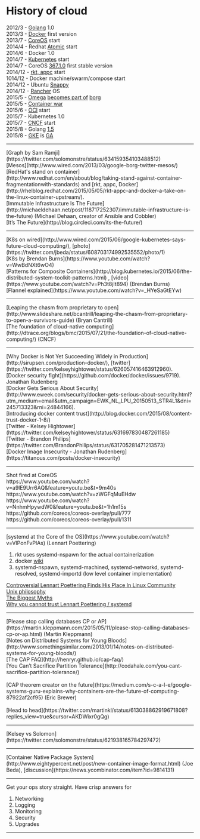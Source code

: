 # History of cloud

2012/3 - [Golang](https://golang.org/) 1.0<br>
2013/3 - [Docker](https://www.docker.com/) first version<br>
2013/7 - [CoreOS](https://coreos.com/) start<br>
2014/4 - Redhat [Atomic](http://www.projectatomic.io/) start<br>
2014/6 - Docker 1.0<br>
2014/7 - [Kubernetes](http://kubernetes.io/) start<br>
2014/7 - CoreOS [367.1.0](https://coreos.com/blog/stable-release/) first stable version<br>
2014/12 - [rkt, appc](https://coreos.com/blog/rocket/) start<br>
1014/12 - Docker machine/swarm/compose start<br>
2014/12 - Ubuntu [Snappy](http://www.markshuttleworth.com/archives/1434)<br>
2014/12 - [Rancher](http://rancher.com/) OS<br>
2015/5 - [Omega](http://eurosys2013.tudos.org/wp-content/uploads/2013/paper/Schwarzkopf.pdf) [becomes part of](http://www.theplatform.net/2015/05/05/google-omega-to-become-part-of-borg-collective/) [borg](https://static.googleusercontent.com/media/research.google.com/zh-TW//pubs/archive/43438.pdf)<br>
2015/5 - [Container war](http://www.theregister.co.uk/2015/05/05/coreos_fest_roundtable/)<br>
2015/6 - [OCI](https://www.opencontainers.org/) start<br>
2015/7 - Kubernetes 1.0<br>
2015/7 - [CNCF](https://cncf.io/) start<br>
2015/8 - Golang [1.5](https://blog.golang.org/go1.5)<br>
2015/8 - [GKE](https://cloud.google.com/container-engine/) is [GA](http://googlecloudplatform.blogspot.tw/2015/08/Google-Container-Engine-is-Generally-Available.html)<br>
<hr>
[Graph by Sam Ramji](https://twitter.com/solomonstre/status/634159354103488512)<br>
[Mesos](http://www.wired.com/2013/03/google-borg-twitter-mesos/)<br>
[RedHat's stand on container](http://www.redhat.com/en/about/blog/taking-stand-against-container-fragmentationwith-standards) and [rkt, appc, Docker](http://rhelblog.redhat.com/2015/05/05/rkt-appc-and-docker-a-take-on-the-linux-container-upstream/).<br>
[Immutable Infrastructure Is The Future](http://michaeldehaan.net/post/118717252307/immutable-infrastructure-is-the-future) (Michael Dehaan, creator of Ansible and Cobbler)<br>
[It’s The Future](http://blog.circleci.com/its-the-future/)
<hr>
[K8s on wired](http://www.wired.com/2015/06/google-kubernetes-says-future-cloud-computing/), [photo](https://twitter.com/jbeda/status/608703174992535552/photo/1)<br>
[K8s by Brendan Burns](https://www.youtube.com/watch?v=WwBdNXt6wO4)<br>
[Patterns for Composite Containers](http://blog.kubernetes.io/2015/06/the-distributed-system-toolkit-patterns.html) , [video](https://www.youtube.com/watch?v=Ph3t8jIt894) (Brendan Burns)<br>
[Flannel explained](https://www.youtube.com/watch?v=_HYeSaGtEYw)
<hr>
[Leaping the chasm from proprietary to open](http://www.slideshare.net/bcantrill/leaping-the-chasm-from-proprietary-to-open-a-survivors-guide) (Bryan Cantrill)<br>
[The foundation of cloud-native computing](http://dtrace.org/blogs/bmc/2015/07/21/the-foundation-of-cloud-native-computing/) (CNCF)<br>
<hr>
[Why Docker is Not Yet Succeeding Widely in Production](http://sirupsen.com/production-docker/), [twitter](https://twitter.com/kelseyhightower/status/626057416463912960).<br>
[Docker security fight](https://github.com/docker/docker/issues/9719). Jonathan Rudenberg<br>
[Docker Gets Serious About Security](http://www.eweek.com/security/docker-gets-serious-about-security.html?utm_medium=email&utm_campaign=EWK_NL_LPU_20150513_STR4L1&dni=245713323&rni=24844166).<br>
[Introducing docker content trust](http://blog.docker.com/2015/08/content-trust-docker-1-8/)<br>
[Twitter - Kelsey Hightower](https://twitter.com/kelseyhightower/status/631697830487261185)<br>
[Twitter - Brandon Philips](https://twitter.com/BrandonPhilips/status/631705281471213573)<br>
[Docker Image Insecurity - Jonathan Rudenberg](https://titanous.com/posts/docker-insecurity)<br>
<hr>
Shot fired at CoreOS<br>
https://www.youtube.com/watch?v=a9lE9Urr6AQ&feature=youtu.be&t=9m40s<br>
https://www.youtube.com/watch?v=zWGFqMuEHdw<br>
https://www.youtube.com/watch?v=NnhmHpywdW0&feature=youtu.be&t=1h1m15s<br>
https://github.com/coreos/coreos-overlay/pull/777<br>
https://github.com/coreos/coreos-overlay/pull/1311<br>
<hr>
[systemd at the Core of the OS](https://www.youtube.com/watch?v=VIPonFvPlAs) (Lennart Poettering)<br>

1. rkt uses systemd-nspawn for the actual containerization
2. docker [wiki](http://en.wikipedia.org/wiki/Docker_%28software%29)
3. systemd-nspawn, systemd-machined, systemd-networkd, systemd-resolved, systemd-importd (low level container implementation)

[Controversial Lennart Poettering Finds His Place In Linux Community](http://www.informationweek.com/software/operating-systems/controversial-lennart-poettering-finds-his-place-in-linux-community/a/d-id/1320316)<br>
[Unix philosophy](http://en.wikipedia.org/wiki/Unix_philosophy)<br>
[The Biggest Myths](http://0pointer.de/blog/projects/the-biggest-myths)<br>
[Why you cannot trust Lennart Poettering / systemd](https://www.linkedin.com/pulse/20140924071300-170035-why-you-cannot-trust-lennart-poettering-systemd)<br>
<hr>
[Please stop calling databases CP or AP](https://martin.kleppmann.com/2015/05/11/please-stop-calling-databases-cp-or-ap.html) (Martin Kleppmann)<br>
[Notes on Distributed Systems for Young Bloods](http://www.somethingsimilar.com/2013/01/14/notes-on-distributed-systems-for-young-bloods/)<br>
[The CAP FAQ](http://henryr.github.io/cap-faq/)<br>
[You Can’t Sacrifice Partition Tolerance](http://codahale.com/you-cant-sacrifice-partition-tolerance/)<br>
<br>
[CAP theorem creator on the future](https://medium.com/s-c-a-l-e/google-systems-guru-explains-why-containers-are-the-future-of-computing-87922af2cf95) (Eric Brewer)<br>
<br>
[Head to head](https://twitter.com/martinkl/status/613038862919671808?replies_view=true&cursor=AKDWixr0gQg)<br>
<hr>
[Kelsey vs Solomon](https://twitter.com/solomonstre/status/621938165784297472)<br>
<hr>
[Container Native Package System](http://www.eightypercent.net/post/new-container-image-format.html) (Joe Beda), [discussion](https://news.ycombinator.com/item?id=9814131)<br>
<hr>
Get your ops story straight. Have crisp answers for<br>

1. Networking
2. Logging
3. Monitoring
4. Security
5. Upgrades

<hr>
